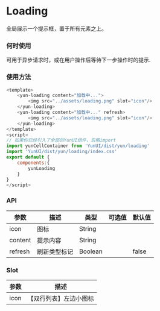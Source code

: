 # Loading

全局展示一个提示框，置于所有元素之上。

### 何时使用

可用于异步请求时，或在用户操作后等待下一步操作时的提示.

### 使用方法
``` javascript
<template>
    <yun-loading content="加载中...">
        <img src="../assets/loading.png" slot="icon"/>
    </yun-loading>
    <yun-loading content="加载中..." refresh>
        <img src="../assets/loading.png" slot="icon"/>
    </yun-loading>
</template>
<script>
// 如果你已经引入了全部的YunUI组件，忽略import
import yunCellContainer from 'YunUI/dist/yun/loading'
import 'YunUI/dist/yun/loading/index.css'
export default {
    components:{
        yunLoading
    }
}
</script>
```


### API

| 参数        | 描述        | 类型        | 可选值     | 默认值      |
| ----       | ----       | ----        | ----       | ----      |
| icon       | 图标       |  String   |            |       |
| content    | 提示内容       |  String   |            |       |
| refresh    | 刷新类型标记       |  Boolean   |            | false      |

### Slot

|   参数  |   描述  |
|   ----    |   ----    |
|   icon        |   【双行列表】左边小图标 |